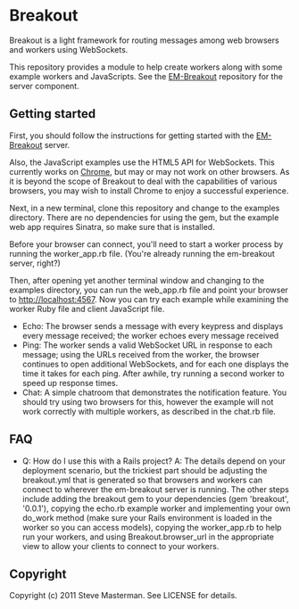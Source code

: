 # Breakout

Breakout is a light framework for routing messages among web browsers and workers using WebSockets.

This repository provides a module to help create workers along with some example workers and JavaScripts. See the [EM-Breakout](https://github.com/steve9001/em-breakout) repository for the server component.

## Getting started

First, you should follow the instructions for getting started with the [EM-Breakout](https://github.com/steve9001/em-breakout) server.

Also, the JavaScript examples use the HTML5 API for WebSockets. This currently works on [Chrome](http://www.google.com/chrome/), but may or may not work on other browsers. As it is beyond the scope of Breakout to deal with the capabilities of various browsers, you may wish to install Chrome to enjoy a successful experience.

Next, in a new terminal, clone this repository and change to the examples directory. There are no dependencies for using the gem, but the example web app requires Sinatra, so make sure that is installed.

Before your browser can connect, you'll need to start a worker process by running the worker_app.rb file. (You're already running the em-breakout server, right?)

Then, after opening yet another terminal window and changing to the examples directory, you can run the web_app.rb file and point your browser to [http://localhost:4567](http://localhost:4567). Now you can try each example while examining the worker Ruby file and client JavaScript file.

* Echo: The browser sends a message with every keypress and displays every message received; the worker echoes every message received
* Ping: The worker sends a valid WebSocket URL in response to each message; using the URLs received from the worker, the browser continues to open additional WebSockets, and for each one displays the time it takes for each ping. After awhile, try running a second worker to speed up response times.
* Chat: A simple chatroom that demonstrates the notification feature. You should try using two browsers for this, however the example will not work correctly with multiple workers, as described in the chat.rb file.

## FAQ

* Q: How do I use this with a Rails project?
  A: The details depend on your deployment scenario, but the trickiest part should be adjusting the breakout.yml that is generated so that browsers and workers can connect to wherever the em-breakout server is running. The other steps include adding the breakout gem to your dependencies (gem 'breakout', '0.0.1'), copying the echo.rb example worker and implementing your own do_work method (make sure your Rails environment is loaded in the worker so you can access models), copying the worker_app.rb to help run your workers, and using Breakout.browser_url in the appropriate view to allow your clients to connect to your workers.

## Copyright

Copyright (c) 2011 Steve Masterman. See LICENSE for details.

